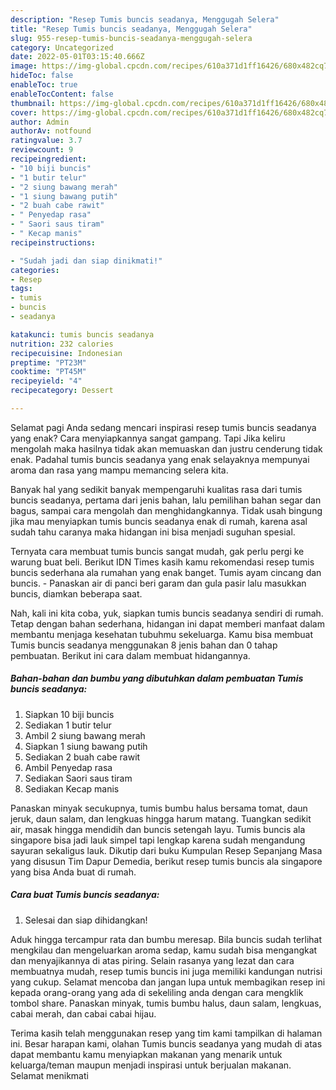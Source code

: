 ```yaml
---
description: "Resep Tumis buncis seadanya, Menggugah Selera"
title: "Resep Tumis buncis seadanya, Menggugah Selera"
slug: 955-resep-tumis-buncis-seadanya-menggugah-selera
category: Uncategorized
date: 2022-05-01T03:15:40.666Z
image: https://img-global.cpcdn.com/recipes/610a371d1ff16426/680x482cq70/tumis-buncis-seadanya-foto-resep-utama.jpg
hideToc: false
enableToc: true
enableTocContent: false
thumbnail: https://img-global.cpcdn.com/recipes/610a371d1ff16426/680x482cq70/tumis-buncis-seadanya-foto-resep-utama.jpg
cover: https://img-global.cpcdn.com/recipes/610a371d1ff16426/680x482cq70/tumis-buncis-seadanya-foto-resep-utama.jpg
author: Admin
authorAv: notfound
ratingvalue: 3.7
reviewcount: 9
recipeingredient:
- "10 biji buncis"
- "1 butir telur"
- "2 siung bawang merah"
- "1 siung bawang putih"
- "2 buah cabe rawit"
- " Penyedap rasa"
- " Saori saus tiram"
- " Kecap manis"
recipeinstructions:

- "Sudah jadi dan siap dinikmati!"
categories:
- Resep
tags:
- tumis
- buncis
- seadanya

katakunci: tumis buncis seadanya 
nutrition: 232 calories
recipecuisine: Indonesian
preptime: "PT23M"
cooktime: "PT45M"
recipeyield: "4"
recipecategory: Dessert

---
```



Selamat pagi Anda sedang mencari inspirasi resep tumis buncis seadanya yang enak? Cara menyiapkannya sangat gampang. Tapi Jika keliru mengolah maka hasilnya tidak akan memuaskan dan justru cenderung tidak enak. Padahal tumis buncis seadanya yang enak selayaknya mempunyai aroma dan rasa yang mampu memancing selera kita.


Banyak hal yang sedikit banyak mempengaruhi kualitas rasa dari tumis buncis seadanya, pertama dari jenis bahan, lalu pemilihan bahan segar dan bagus, sampai cara mengolah dan menghidangkannya. Tidak usah bingung jika mau menyiapkan tumis buncis seadanya enak di rumah, karena asal sudah tahu caranya maka hidangan ini bisa menjadi suguhan spesial.

Ternyata cara membuat tumis buncis sangat mudah, gak perlu pergi ke warung buat beli. Berikut IDN Times kasih kamu rekomendasi resep tumis buncis sederhana ala rumahan yang enak banget. Tumis ayam cincang dan buncis. - Panaskan air di panci beri garam dan gula pasir lalu masukkan buncis, diamkan beberapa saat.


Nah, kali ini kita coba, yuk, siapkan tumis buncis seadanya sendiri di rumah. Tetap dengan bahan sederhana, hidangan ini dapat memberi manfaat dalam membantu menjaga kesehatan tubuhmu sekeluarga. Kamu bisa membuat Tumis buncis seadanya menggunakan 8 jenis bahan dan 0 tahap pembuatan. Berikut ini cara dalam membuat hidangannya.

<!--inarticleads1-->

##### Bahan-bahan dan bumbu yang dibutuhkan dalam pembuatan Tumis buncis seadanya:

1. Siapkan 10 biji buncis
1. Sediakan 1 butir telur
1. Ambil 2 siung bawang merah
1. Siapkan 1 siung bawang putih
1. Sediakan 2 buah cabe rawit
1. Ambil  Penyedap rasa
1. Sediakan  Saori saus tiram
1. Sediakan  Kecap manis


Panaskan minyak secukupnya, tumis bumbu halus bersama tomat, daun jeruk, daun salam, dan lengkuas hingga harum matang. Tuangkan sedikit air, masak hingga mendidih dan buncis setengah layu. Tumis buncis ala singapore bisa jadi lauk simpel tapi lengkap karena sudah mengandung sayuran sekaligus lauk. Dikutip dari buku Kumpulan Resep Sepanjang Masa yang disusun Tim Dapur Demedia, berikut resep tumis buncis ala singapore yang bisa Anda buat di rumah. 

<!--inarticleads2-->

##### Cara buat Tumis buncis seadanya:


1. Selesai dan siap dihidangkan!

Aduk hingga tercampur rata dan bumbu meresap. Bila buncis sudah terlihat mengkilau dan mengeluarkan aroma sedap, kamu sudah bisa mengangkat dan menyajikannya di atas piring. Selain rasanya yang lezat dan cara membuatnya mudah, resep tumis buncis ini juga memiliki kandungan nutrisi yang cukup. Selamat mencoba dan jangan lupa untuk membagikan resep ini kepada orang-orang yang ada di sekeliling anda dengan cara mengklik tombol share. Panaskan minyak, tumis bumbu halus, daun salam, lengkuas, cabai merah, dan cabai cabai hijau. 

Terima kasih telah menggunakan resep yang tim kami tampilkan di halaman ini. Besar harapan kami, olahan Tumis buncis seadanya yang mudah di atas dapat membantu kamu menyiapkan makanan yang menarik untuk keluarga/teman maupun menjadi inspirasi untuk berjualan makanan. Selamat menikmati
